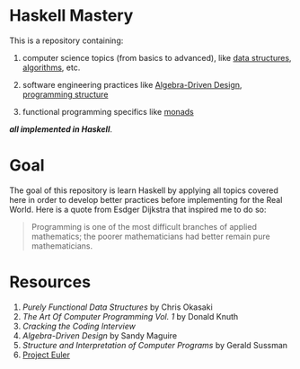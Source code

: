 # Haskell Mastery
This is a repository containing:
1. computer science topics (from basics to
advanced), like [data structures](./ds/), [algorithms](./algo), etc.

2. software engineering practices like [Algebra-Driven
Design](./software_eng/add), [programming structure](./software_eng/sicp) 

3. functional programming specifics like [monads](./monads) 

***all implemented in Haskell***.

# Goal
The goal of this repository is learn Haskell by applying all topics covered
here in order to develop better practices before implementing for the Real
World. Here is a quote from Esdger Dijkstra that inspired me to do so:
> Programming is one of the most difficult branches of applied mathematics; the
> poorer mathematicians had better remain pure mathematicians.

# Resources
1. *Purely Functional Data Structures* by Chris Okasaki
2. *The Art Of Computer Programming Vol. 1* by Donald Knuth
3. *Cracking the Coding Interview*
4. *Algebra-Driven Design* by Sandy Maguire
5. *Structure and Interpretation of Computer Programs* by Gerald Sussman
6. [Project Euler](https://projecteuler.net)
